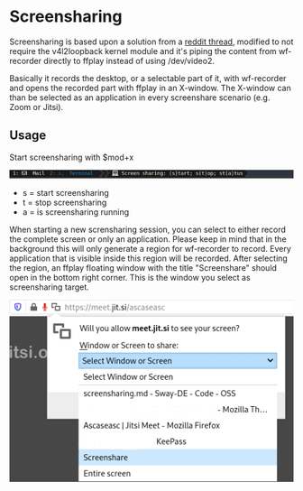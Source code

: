 # Screensharing

Screensharing is based upon a solution from a [reddit thread](https://www.reddit.com/r/swaywm/comments/di7ev1/screensharing_w_sway_possible/), modified to not require the v4l2loopback kernel module and it's piping the content from wf-recorder directly to ffplay instead of using /dev/video2.

Basically it records the desktop, or a selectable part of it, with wf-recorder and opens the recorded part with ffplay in an X-window. The X-window can than be selected as an application in every screenshare scenario (e.g. Zoom or Jitsi).

## Usage

Start screensharing with $mod+x

![Screenshare01](screenshare01.png)

* s = start screensharing
* t = stop screensharing
* a = is screensharing running

When starting a new scrensharing session, you can select to either record the complete screen or only an application. Please keep in mind that in the background this will only generate a region for wf-recorder to record. Every application that is visible inside this region will be recorded. After selecting the region, an ffplay floating window with the title "Screenshare" should open in the bottom right corner. This is the window you select as screensharing target.

![Screenshare02](screenshare02.png)
